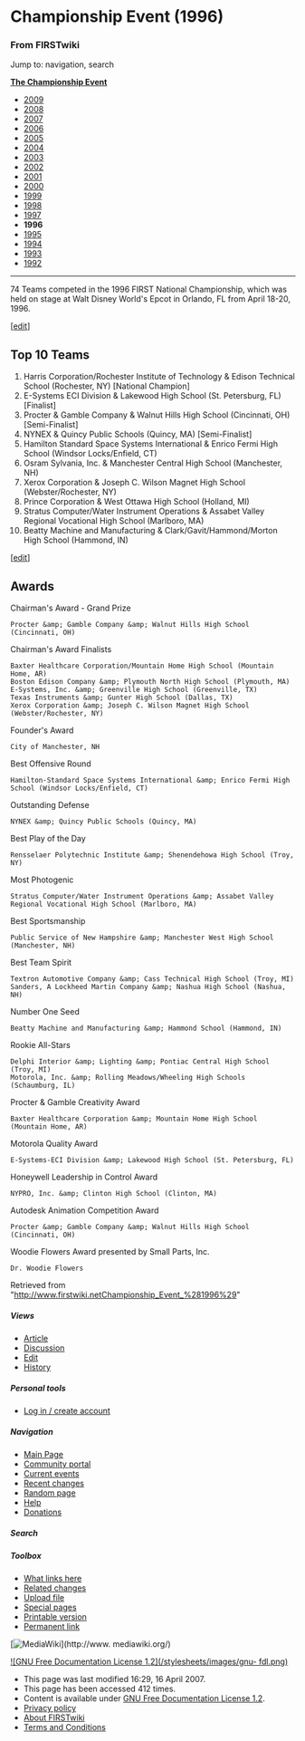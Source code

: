 # Championship Event (1996)

### From FIRSTwiki

Jump to: navigation, search

**[The Championship Event](The_Championship_Event "The Championship Event" )**

  * [2009](/index.php?title=Championship_Event_%282009%29&action=edit "Championship Event \(2009\)" )
  * [2008](/index.php?title=Championship_Event_%282008%29&action=edit "Championship Event \(2008\)" )
  * [2007](Championship_Event_%282007%29 "Championship Event \(2007\)" )
  * [2006](Championship_Event_%282006%29 "Championship Event \(2006\)" )
  * [2005](Championship_Event_%282005%29 "Championship Event \(2005\)" )
  * [2004](/index.php?title=Championship_Event_%282004%29&action=edit "Championship Event \(2004\)" )
  * [2003](/index.php?title=Championship_Event_%282003%29&action=edit "Championship Event \(2003\)" )
  * [2002](/index.php?title=Championship_Event_%282002%29&action=edit "Championship Event \(2002\)" )
  * [2001](/index.php?title=Championship_Event_%282001%29&action=edit "Championship Event \(2001\)" )
  * [2000](/index.php?title=Championship_Event_%282000%29&action=edit "Championship Event \(2000\)" )
  * [1999](/index.php?title=Championship_Event_%281999%29&action=edit "Championship Event \(1999\)" )
  * [1998](Championship_Event_%281998%29 "Championship Event \(1998\)" )
  * [1997](/index.php?title=Championship_Event_%281997%29&action=edit "Championship Event \(1997\)" )
  * **1996**
  * [1995](/index.php?title=Championship_Event_%281995%29&action=edit "Championship Event \(1995\)" )
  * [1994](/index.php?title=Championship_Event_%281994%29&action=edit "Championship Event \(1994\)" )
  * [1993](Championship_Event_%281993%29 "Championship Event \(1993\)" )
  * [1992](Championship_Event_%281992%29 "Championship Event \(1992\)" )  
---  
  
74 Teams competed in the 1996 FIRST National Championship, which was held on
stage at Walt Disney World's Epcot in Orlando, FL from April 18-20, 1996.

[[edit](/index.php?title=Championship_Event_%281996%29&action=edit&section=1
"Edit section: Top 10 Teams" )]

##  Top 10 Teams

  1. Harris Corporation/Rochester Institute of Technology &amp; Edison Technical School (Rochester, NY) [National Champion] 
  2. E-Systems ECI Division &amp; Lakewood High School (St. Petersburg, FL) [Finalist] 
  3. Procter &amp; Gamble Company &amp; Walnut Hills High School (Cincinnati, OH) [Semi-Finalist] 
  4. NYNEX &amp; Quincy Public Schools (Quincy, MA) [Semi-Finalist] 
  5. Hamilton Standard Space Systems International &amp; Enrico Fermi High School (Windsor Locks/Enfield, CT) 
  6. Osram Sylvania, Inc. &amp; Manchester Central High School (Manchester, NH) 
  7. Xerox Corporation &amp; Joseph C. Wilson Magnet High School (Webster/Rochester, NY) 
  8. Prince Corporation &amp; West Ottawa High School (Holland, MI) 
  9. Stratus Computer/Water Instrument Operations &amp; Assabet Valley Regional Vocational High School (Marlboro, MA) 
  10. Beatty Machine and Manufacturing &amp; Clark/Gavit/Hammond/Morton High School (Hammond, IN) 

[[edit](/index.php?title=Championship_Event_%281996%29&action=edit&section=2
"Edit section: Awards" )]

##  Awards

Chairman's Award - Grand Prize

    Procter &amp; Gamble Company &amp; Walnut Hills High School (Cincinnati, OH) 
Chairman's Award Finalists

    Baxter Healthcare Corporation/Mountain Home High School (Mountain Home, AR) 
    Boston Edison Company &amp; Plymouth North High School (Plymouth, MA) 
    E-Systems, Inc. &amp; Greenville High School (Greenville, TX) 
    Texas Instruments &amp; Gunter High School (Dallas, TX) 
    Xerox Corporation &amp; Joseph C. Wilson Magnet High School (Webster/Rochester, NY) 
Founder's Award

    City of Manchester, NH 
Best Offensive Round

    Hamilton-Standard Space Systems International &amp; Enrico Fermi High School (Windsor Locks/Enfield, CT) 
Outstanding Defense

    NYNEX &amp; Quincy Public Schools (Quincy, MA) 
Best Play of the Day

    Rensselaer Polytechnic Institute &amp; Shenendehowa High School (Troy, NY) 
Most Photogenic

    Stratus Computer/Water Instrument Operations &amp; Assabet Valley Regional Vocational High School (Marlboro, MA) 
Best Sportsmanship

    Public Service of New Hampshire &amp; Manchester West High School (Manchester, NH) 
Best Team Spirit

    Textron Automotive Company &amp; Cass Technical High School (Troy, MI) 
    Sanders, A Lockheed Martin Company &amp; Nashua High School (Nashua, NH) 
Number One Seed

    Beatty Machine and Manufacturing &amp; Hammond School (Hammond, IN) 
Rookie All-Stars

    Delphi Interior &amp; Lighting &amp; Pontiac Central High School (Troy, MI) 
    Motorola, Inc. &amp; Rolling Meadows/Wheeling High Schools (Schaumburg, IL) 
Procter &amp; Gamble Creativity Award

    Baxter Healthcare Corporation &amp; Mountain Home High School (Mountain Home, AR) 
Motorola Quality Award

    E-Systems-ECI Division &amp; Lakewood High School (St. Petersburg, FL) 
Honeywell Leadership in Control Award

    NYPRO, Inc. &amp; Clinton High School (Clinton, MA) 
Autodesk Animation Competition Award

    Procter &amp; Gamble Company &amp; Walnut Hills High School (Cincinnati, OH) 
Woodie Flowers Award presented by Small Parts, Inc.

    Dr. Woodie Flowers 

Retrieved from
"<http://www.firstwiki.netChampionship_Event_%281996%29>"

##### Views

  * [Article](Championship_Event_%281996%29)
  * [Discussion](/index.php?title=Talk:Championship_Event_%281996%29&action=edit)
  * [Edit](/index.php?title=Championship_Event_%281996%29&action=edit)
  * [History](/index.php?title=Championship_Event_%281996%29&action=history)

##### Personal tools

  * [Log in / create account](/index.php?title=Special:Userlogin&returnto=Championship_Event_\(1996\))

[](Main_Page "Main Page" )

##### Navigation

  * [Main Page](Main_Page)
  * [Community portal](FIRSTwiki:Community_portal)
  * [Current events](Current_events)
  * [Recent changes](Special:Recentchanges)
  * [Random page](Special:Random)
  * [Help](Help:Contents)
  * [Donations](FIRSTwiki:Site_support)

##### Search



##### Toolbox

  * [What links here](Special:Whatlinkshere/Championship_Event_%281996%29)
  * [Related changes](Special:Recentchangeslinked/Championship_Event_%281996%29)
  * [Upload file](Special:Upload)
  * [Special pages](Special:Specialpages)
  * [Printable version](/index.php?title=Championship_Event_%281996%29&printable=yes)
  * [Permanent link](/index.php?title=Championship_Event_%281996%29&oldid=59336)

[![MediaWiki](/skins/common/images/poweredby_mediawiki_88x31.png)](http://www.
mediawiki.org/)

[![GNU Free Documentation License 1.2](/stylesheets/images/gnu-
fdl.png)](http://www.gnu.org/copyleft/fdl.html)

  * This page was last modified 16:29, 16 April 2007.
  * This page has been accessed 412 times.
  * Content is available under [GNU Free Documentation License 1.2](http://www.gnu.org/copyleft/fdl.html "http://www.gnu.org/copyleft/fdl.html" ).
  * [Privacy policy](FIRSTwiki:Privacy_policy "FIRSTwiki:Privacy policy" )
  * [About FIRSTwiki](FIRSTwiki:About "FIRSTwiki:About" )
  * [Terms and Conditions](FIRSTwiki:Terms_and_conditions "FIRSTwiki:Terms and conditions" )

